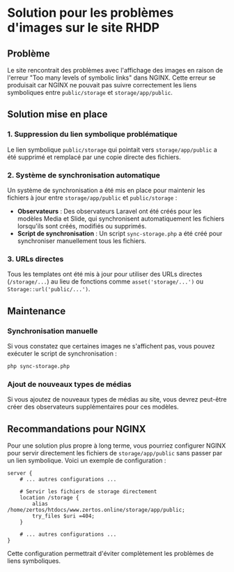 # Solution pour les problèmes d'images sur le site RHDP

## Problème

Le site rencontrait des problèmes avec l'affichage des images en raison de l'erreur "Too many levels of symbolic links" dans NGINX. Cette erreur se produisait car NGINX ne pouvait pas suivre correctement les liens symboliques entre `public/storage` et `storage/app/public`.

## Solution mise en place

### 1. Suppression du lien symbolique problématique

Le lien symbolique `public/storage` qui pointait vers `storage/app/public` a été supprimé et remplacé par une copie directe des fichiers.

### 2. Système de synchronisation automatique

Un système de synchronisation a été mis en place pour maintenir les fichiers à jour entre `storage/app/public` et `public/storage` :

- **Observateurs** : Des observateurs Laravel ont été créés pour les modèles Media et Slide, qui synchronisent automatiquement les fichiers lorsqu'ils sont créés, modifiés ou supprimés.
- **Script de synchronisation** : Un script `sync-storage.php` a été créé pour synchroniser manuellement tous les fichiers.

### 3. URLs directes

Tous les templates ont été mis à jour pour utiliser des URLs directes (`/storage/...`) au lieu de fonctions comme `asset('storage/...')` ou `Storage::url('public/...')`.

## Maintenance

### Synchronisation manuelle

Si vous constatez que certaines images ne s'affichent pas, vous pouvez exécuter le script de synchronisation :

```bash
php sync-storage.php
```

### Ajout de nouveaux types de médias

Si vous ajoutez de nouveaux types de médias au site, vous devrez peut-être créer des observateurs supplémentaires pour ces modèles.

## Recommandations pour NGINX

Pour une solution plus propre à long terme, vous pourriez configurer NGINX pour servir directement les fichiers de `storage/app/public` sans passer par un lien symbolique. Voici un exemple de configuration :

```nginx
server {
    # ... autres configurations ...

    # Servir les fichiers de storage directement
    location /storage {
        alias /home/zertos/htdocs/www.zertos.online/storage/app/public;
        try_files $uri =404;
    }

    # ... autres configurations ...
}
```

Cette configuration permettrait d'éviter complètement les problèmes de liens symboliques.